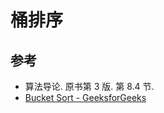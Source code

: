 # 桶排序

## 参考

- 算法导论. 原书第 3 版. 第 8.4 节.
- [Bucket Sort - GeeksforGeeks](https://www.geeksforgeeks.org/bucket-sort/)
